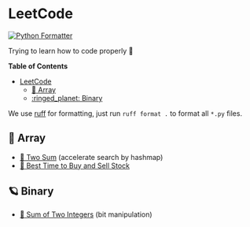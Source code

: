 # LeetCode

[![Python Formatter](https://img.shields.io/badge/Python_Formatter-ruff-black?style=flat-square)](https://github.com/astral-sh/ruff)

Trying to learn how to code properly :hot_face:

**Table of Contents**
- [LeetCode](#leetcode)
  - [:art: Array](#art-array)
  - [:ringed\_planet: Binary](#ringed_planet-binary)


We use [ruff](https://github.com/astral-sh/ruff) for formatting, just run `ruff format .` to format all `*.py` files.


## :art: Array

-  [:book: Two Sum](1.%20Two%20Sum/) (accelerate search by hashmap)
-  [:book: Best Time to Buy and Sell Stock](121.%20Best%20Time%20to%20Buy%20and%20Sell%20Stock/) 


## :ringed_planet: Binary

- [:book: Sum of Two Integers](371.%20Sum%20fo%20Two%20Integers/) (bit manipulation)